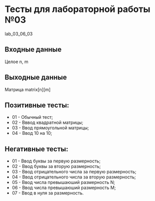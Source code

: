 # Тесты для лабораторной работы №03
lab_03_06_03
## Входные данные
Целое n, m
## Выходные данные
Матрица matrix[n][m]

## Позитивные тесты:
- 01 - Обычный тест;
- 02 - Вввод квадратной матрицы;
- 03 - Ввод прямоугольной матрицы;
- 04 - Ввод 10 на 10;

## Негативные тесты:
- 01 - Ввод буквы за первую размерность;
- 02 - Ввод буквы за вторую размерность;
- 03 - Ввод отрицательного числа за первую размерность;
- 04 - Ввод отрицательного числа за вторую размерность;
- 05 - Ввод числа превышаюший размерность N;
- 06 - Ввод числа превышаюший размерность M;
- 07 - Ввод в нуля за размерность.